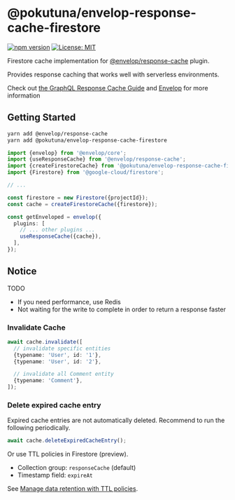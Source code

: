 @pokutuna/envelop-response-cache-firestore
===

[![npm version](https://badge.fury.io/js/@pokutuna%2Fenvelop-response-cache-firestore.svg)](https://badge.fury.io/js/@pokutuna%2Fenvelop-response-cache-firestore) [![License: MIT](https://img.shields.io/badge/License-MIT-yellow.svg)](https://opensource.org/licenses/MIT)

Firestore cache implementation for [@envelop/response-cache](https://www.npmjs.com/package/@envelop/response-cache) plugin.

Provides response caching that works well with serverless environments.

Check out [the GraphQL Response Cache Guide](https://envelop.dev/docs/guides/adding-a-graphql-response-cache) and [Envelop](https://www.envelop.dev/) for more information


## Getting Started

```sh
yarn add @envelop/response-cache
yarn add @pokutuna/envelop-response-cache-firestore
```

```ts
import {envelop} from '@envelop/core';
import {useResponseCache} from '@envelop/response-cache';
import {createFirestoreCache} from '@pokutuna/envelop-response-cache-firestore';
import {Firestore} from '@google-cloud/firestore';

// ...

const firestore = new Firestore({projectId});
const cache = createFirestoreCache({firestore});

const getEnveloped = envelop({
  plugins: [
    // ... other plugins ...
    useResponseCache({cache}),
  ],
});
```

## Notice

TODO
- If you need performance, use Redis
- Not waiting for the write to complete in order to return a response faster


### Invalidate Cache

```ts
await cache.invalidate([
  // invalidate specific entities
  {typename: 'User', id: '1'},
  {typename: 'User', id: '2'},

  // invalidate all Comment entity
  {typename: 'Comment'},
]);
```

### Delete expired cache entry

Expired cache entries are not automatically deleted.
Recommend to run the following periodically.

```ts
await cache.deleteExpiredCacheEntry();
```

Or use TTL policies in Firestore (preview).

- Collection group: `responseCache` (default)
- Timestamp field: `expireAt`

See [Manage data retention with TTL policies](https://cloud.google.com/firestore/docs/ttl).
